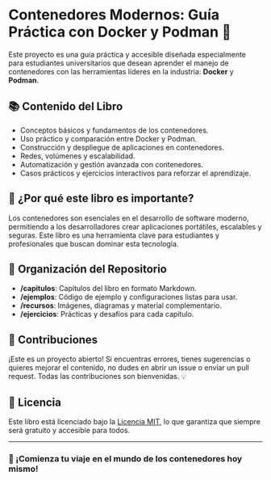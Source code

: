 # Contenedores Modernos: Guía Práctica con Docker y Podman 🚀

Este proyecto es una guía práctica y accesible diseñada especialmente para estudiantes universitarios que desean aprender el manejo de contenedores con las herramientas líderes en la industria: **Docker** y **Podman**.

## 📚 Contenido del Libro
- Conceptos básicos y fundamentos de los contenedores.
- Uso práctico y comparación entre Docker y Podman.
- Construcción y despliegue de aplicaciones en contenedores.
- Redes, volúmenes y escalabilidad.
- Automatización y gestión avanzada con contenedores.
- Casos prácticos y ejercicios interactivos para reforzar el aprendizaje.

## 🎯 ¿Por qué este libro es importante?
Los contenedores son esenciales en el desarrollo de software moderno, permitiendo a los desarrolladores crear aplicaciones portátiles, escalables y seguras. Este libro es una herramienta clave para estudiantes y profesionales que buscan dominar esta tecnología.

## 📂 Organización del Repositorio
- **/capitulos**: Capítulos del libro en formato Markdown.
- **/ejemplos**: Código de ejemplo y configuraciones listas para usar.
- **/recursos**: Imágenes, diagramas y material complementario.
- **/ejercicios**: Prácticas y desafíos para cada capítulo.

## 🌟 Contribuciones
¡Este es un proyecto abierto! Si encuentras errores, tienes sugerencias o quieres mejorar el contenido, no dudes en abrir un issue o enviar un pull request. Todas las contribuciones son bienvenidas. 💡

## 📜 Licencia
Este libro está licenciado bajo la [Licencia MIT](https://opensource.org/licenses/MIT), lo que garantiza que siempre será gratuito y accesible para todos.

---

### 🚀 ¡Comienza tu viaje en el mundo de los contenedores hoy mismo!